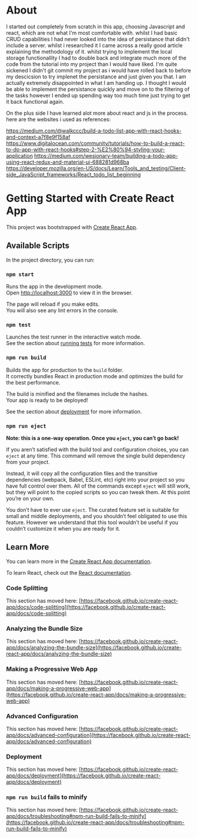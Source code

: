 # About
I started out completely from scratch in this app, choosing Javascript and react, which are not what I'm most comfortable with. whilst I had basic CRUD capabilities I had never looked into the idea of persistance that didn't include a server. whilst i researched it I came across a really good article explaining the methodology of it. whilst trying to implement the local storage functionallity I had to double back and integrate much more of the code from the tutorial into my project than I would have liked. I'm quite sickened I didn't git commit my project as i would have rolled back to before my descicsion to try implenet the persistance and just given you that. I am actually extremely disappointed in what I am handing up. I thought I would be able to implement the persistance quickly and move on to the filtering of the tasks however I ended up spending way too much time just trying to get it back functional again. 

On the plus side I have learned alot more about react and js in the process. here are the websites i used as references:

https://medium.com/@walkccc/build-a-todo-list-app-with-react-hooks-and-context-a7f8e9f158af
https://www.digitalocean.com/community/tutorials/how-to-build-a-react-to-do-app-with-react-hooks#step-2-%E2%80%94-styling-your-application
https://medium.com/wesionary-team/building-a-todo-app-using-react-redux-and-material-ui-688281d968ba
https://developer.mozilla.org/en-US/docs/Learn/Tools_and_testing/Client-side_JavaScript_frameworks/React_todo_list_beginning

# Getting Started with Create React App

This project was bootstrapped with [Create React App](https://github.com/facebook/create-react-app).

## Available Scripts

In the project directory, you can run:

### `npm start`

Runs the app in the development mode.\
Open [http://localhost:3000](http://localhost:3000) to view it in the browser.

The page will reload if you make edits.\
You will also see any lint errors in the console.

### `npm test`

Launches the test runner in the interactive watch mode.\
See the section about [running tests](https://facebook.github.io/create-react-app/docs/running-tests) for more information.

### `npm run build`

Builds the app for production to the `build` folder.\
It correctly bundles React in production mode and optimizes the build for the best performance.

The build is minified and the filenames include the hashes.\
Your app is ready to be deployed!

See the section about [deployment](https://facebook.github.io/create-react-app/docs/deployment) for more information.

### `npm run eject`

**Note: this is a one-way operation. Once you `eject`, you can’t go back!**

If you aren’t satisfied with the build tool and configuration choices, you can `eject` at any time. This command will remove the single build dependency from your project.

Instead, it will copy all the configuration files and the transitive dependencies (webpack, Babel, ESLint, etc) right into your project so you have full control over them. All of the commands except `eject` will still work, but they will point to the copied scripts so you can tweak them. At this point you’re on your own.

You don’t have to ever use `eject`. The curated feature set is suitable for small and middle deployments, and you shouldn’t feel obligated to use this feature. However we understand that this tool wouldn’t be useful if you couldn’t customize it when you are ready for it.

## Learn More

You can learn more in the [Create React App documentation](https://facebook.github.io/create-react-app/docs/getting-started).

To learn React, check out the [React documentation](https://reactjs.org/).

### Code Splitting

This section has moved here: [https://facebook.github.io/create-react-app/docs/code-splitting](https://facebook.github.io/create-react-app/docs/code-splitting)

### Analyzing the Bundle Size

This section has moved here: [https://facebook.github.io/create-react-app/docs/analyzing-the-bundle-size](https://facebook.github.io/create-react-app/docs/analyzing-the-bundle-size)

### Making a Progressive Web App

This section has moved here: [https://facebook.github.io/create-react-app/docs/making-a-progressive-web-app](https://facebook.github.io/create-react-app/docs/making-a-progressive-web-app)

### Advanced Configuration

This section has moved here: [https://facebook.github.io/create-react-app/docs/advanced-configuration](https://facebook.github.io/create-react-app/docs/advanced-configuration)

### Deployment

This section has moved here: [https://facebook.github.io/create-react-app/docs/deployment](https://facebook.github.io/create-react-app/docs/deployment)

### `npm run build` fails to minify

This section has moved here: [https://facebook.github.io/create-react-app/docs/troubleshooting#npm-run-build-fails-to-minify](https://facebook.github.io/create-react-app/docs/troubleshooting#npm-run-build-fails-to-minify)
